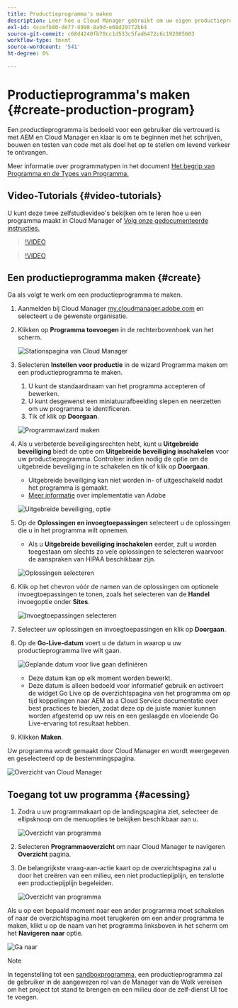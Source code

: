 ```yaml
---
title: Productieprogramma's maken
description: Leer hoe u Cloud Manager gebruikt om uw eigen productieprogramma te maken voor het hosten van liveverkeer.
exl-id: 4ccefb80-de77-4998-8a9d-e68d29772bb4
source-git-commit: c68d4240fb70cc1d533c5fad6472c6c192085603
workflow-type: tm+mt
source-wordcount: '541'
ht-degree: 0%

---
```



# Productieprogramma&#39;s maken {#create-production-program}

Een productieprogramma is bedoeld voor een gebruiker die vertrouwd is met AEM en Cloud Manager en klaar is om te beginnen met het schrijven, bouwen en testen van code met als doel het op te stellen om levend verkeer te ontvangen.

Meer informatie over programmatypen in het document [Het begrip van Programma en de Types van Programma.](program-types.md)

## Video-Tutorials {#video-tutorials}

U kunt deze twee zelfstudievideo&#39;s bekijken om te leren hoe u een programma maakt in Cloud Manager of [Volg onze gedocumenteerde instructies.](#create)

>[!VIDEO](https://video.tv.adobe.com/v/334953)

>[!VIDEO](https://video.tv.adobe.com/v/334954)

## Een productieprogramma maken {#create}

Ga als volgt te werk om een productieprogramma te maken.

1. Aanmelden bij Cloud Manager [my.cloudmanager.adobe.com](https://my.cloudmanager.adobe.com/) en selecteert u de gewenste organisatie.

1. Klikken op **Programma toevoegen** in de rechterbovenhoek van het scherm.

   ![Stationspagina van Cloud Manager](assets/log-in.png)

1. Selecteren **Instellen voor productie** in de wizard Programma maken om een productieprogramma te maken.

   1. U kunt de standaardnaam van het programma accepteren of bewerken.
   1. U kunt desgewenst een miniatuurafbeelding slepen en neerzetten om uw programma te identificeren.
   1. Tik of klik op **Doorgaan**.

   ![Programmawizard maken](assets/create-production-program.png)

1. Als u verbeterde beveiligingsrechten hebt, kunt u **Uitgebreide beveiliging** biedt de optie om **Uitgebreide beveiliging inschakelen** voor uw productieprogramma. Controleer indien nodig de optie om de uitgebreide beveiliging in te schakelen en tik of klik op **Doorgaan**.

   * Uitgebreide beveiliging kan niet worden in- of uitgeschakeld nadat het programma is gemaakt.
   * [Meer informatie](https://www.adobe.com/go/hipaa-ready) over implementatie van Adobe

   ![Uitgebreide beveiliging, optie](assets/create-production-program-enhanced.png)

1. Op de **Oplossingen en invoegtoepassingen** selecteert u de oplossingen die u in het programma wilt opnemen.

   * Als u **Uitgebreide beveiliging inschakelen** eerder, zult u worden toegestaan om slechts zo vele oplossingen te selecteren waarvoor de aanspraken van HIPAA beschikbaar zijn.

   ![Oplossingen selecteren](assets/setup-prod-select.png)

1. Klik op het chevron vóór de namen van de oplossingen om optionele invoegtoepassingen te tonen, zoals het selecteren van de **Handel** invoegoptie onder **Sites**.

   ![Invoegtoepassingen selecteren](assets/setup-prod-commerce.png)

1. Selecteer uw oplossingen en invoegtoepassingen en klik op **Doorgaan**.

1. Op de **Go-Live-datum** voert u de datum in waarop u uw productieprogramma live wilt gaan.

   ![Geplande datum voor live gaan definiëren](assets/setup-go-live.png)

   * Deze datum kan op elk moment worden bewerkt.
   * Deze datum is alleen bedoeld voor informatief gebruik en activeert de widget Go Live op de overzichtspagina van het programma om op tijd koppelingen naar AEM as a Cloud Service documentatie over best practices te bieden, zodat deze op de juiste manier kunnen worden afgestemd op uw reis en een geslaagde en vloeiende Go Live-ervaring tot resultaat hebben.

1. Klikken **Maken**.

Uw programma wordt gemaakt door Cloud Manager en wordt weergegeven en geselecteerd op de bestemmingspagina.

![Overzicht van Cloud Manager](assets/navigate-cm.png)

## Toegang tot uw programma {#acessing}

1. Zodra u uw programmakaart op de landingspagina ziet, selecteer de ellipsknoop om de menuopties te bekijken beschikbaar aan u.

   ![Overzicht van programma](assets/program-overview.png)

1. Selecteren **Programmaoverzicht** om naar Cloud Manager te navigeren **Overzicht** pagina.

1. De belangrijkste vraag-aan-actie kaart op de overzichtspagina zal u door het creëren van een milieu, een niet productiepijplijn, en tenslotte een productiepijplijn begeleiden.

   ![Overzicht van programma](assets/set-up-prod5.png)

Als u op een bepaald moment naar een ander programma moet schakelen of naar de overzichtspagina moet terugkeren om een ander programma te maken, klikt u op de naam van het programma linksboven in het scherm om het **Navigeren naar** optie.

![Ga naar](assets/create-program-a1.png)

>[!NOTE]
>
>In tegenstelling tot een [sandboxprogramma,](introduction-sandbox-programs.md#auto-creation) een productieprogramma zal de gebruiker in de aangewezen rol van de Manager van de Wolk vereisen om het project tot stand te brengen en een milieu door de zelf-dienst UI toe te voegen.
